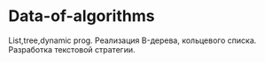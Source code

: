 # Data-of-algorithms
List,tree,dynamic prog.
Реализация B-дерева, кольцевого списка.
Разработка текстовой стратегии.
